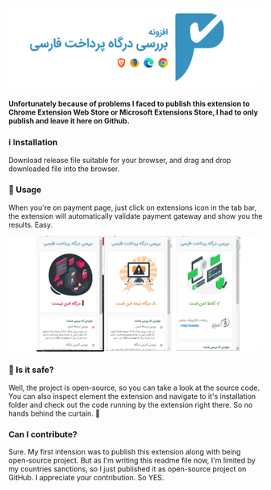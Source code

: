 ![](README/header.jpg)

#### Unfortunately because of problems I faced to publish this extension to Chrome Extension Web Store or Microsoft Extensions Store, I had to only publish and leave it here on Github.

##### 

### ℹ Installation

Download release file suitable for your browser, and drag and drop downloaded file into the browser.

### 🦺 Usage

When you're on payment page, just click on extensions icon in the tab bar, the extension will automatically validate payment gateway and show you the results. Easy.

![](README/validation_states.jpg)



### 🔐 Is it safe?

Well, the project is open-source, so you can take a look at the source code. You can also inspect element the extension and navigate to it's installation folder and check out the code running by the extension right there. So no hands behind the curtain. 🙌



### Can I contribute?

Sure. My first intension was to publish this extension along with being open-source project. But as I'm writing this readme file now, I'm limited by my countries sanctions, so I just published it as open-source project on GitHub. I appreciate your contribution. So YES.
